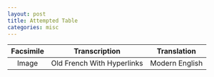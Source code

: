 ```yaml
---
layout: post
title: Attempted Table
categories: misc
---
```


| Facsimile | Transcription | Translation |
| :---: | :---: | :---: |
| Image | Old French With Hyperlinks | Modern English |

